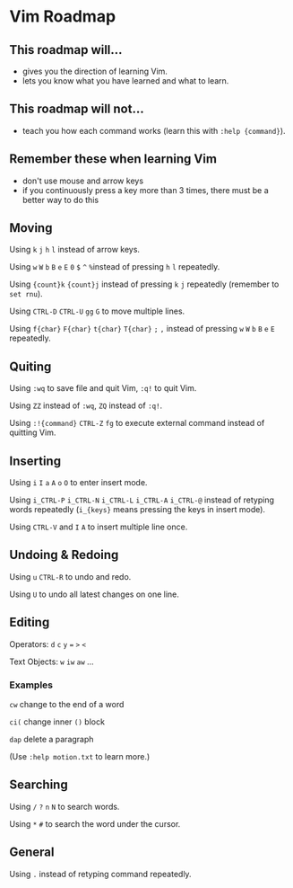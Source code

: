 # Vim Roadmap

## This roadmap will...

- gives you the direction of learning Vim. 
- lets you know what you have learned and what to learn.

## This roadmap will not...

- teach you how each command works (learn this with `:help {command}`).

## Remember these when learning Vim

- don't use mouse and arrow keys
- if you continuously press a key more than 3 times, there must be a better way to do this

## Moving

Using `k` `j` `h` `l` instead of arrow keys.

Using `w` `W` `b` `B` `e` `E` `0` `$` `^` `%`instead of pressing `h` `l` repeatedly.

Using `{count}k` `{count}j` instead of pressing `k` `j` repeatedly (remember to `set rnu`).

Using `CTRL-D` `CTRL-U` `gg` `G` to move multiple lines.

Using `f{char}` `F{char}` `t{char}` `T{char}` `;` `,` instead of pressing `w` `W` `b` `B` `e` `E` repeatedly.

## Quiting

Using `:wq` to save file and quit Vim, `:q!` to quit Vim.

Using `ZZ` instead of `:wq`, `ZQ` instead of `:q!`.

Using `:!{command}` `CTRL-Z` `fg` to execute external command instead of quitting Vim.

## Inserting

Using `i` `I` `a` `A` `o` `O` to enter insert mode.

Using `i_CTRL-P` `i_CTRL-N` `i_CTRL-L` `i_CTRL-A` `i_CTRL-@` instead of retyping words repeatedly (`i_{keys}` means pressing the keys in insert mode).

Using `CTRL-V` and `I` `A` to insert multiple line once.

## Undoing & Redoing

Using `u` `CTRL-R` to undo and redo.

Using `U` to undo all latest changes on one line.

## Editing

Operators: `d` `c` `y` `=` `>` `<`

Text Objects: `w` `iw` `aw` ...

### Examples

`cw` change to the end of a word

`ci(` change inner `()` block

`dap` delete a paragraph

(Use `:help motion.txt` to learn more.)

## Searching

Using `/` `?` `n` `N` to search words.

Using `*` `#` to search the word under the cursor.

## General

Using `.` instead of retyping command repeatedly.
